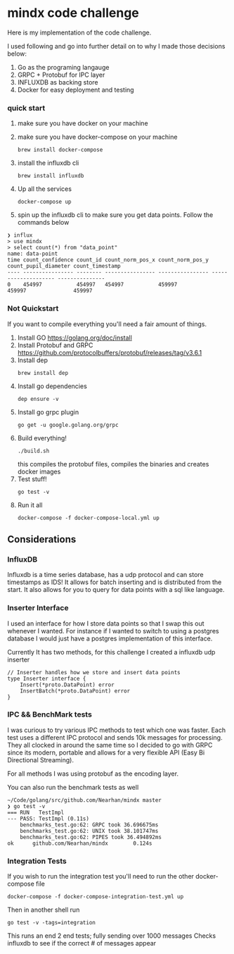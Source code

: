 # mindx code challenge

Here is my implementation of the code challenge.

I used following and go into further detail on to why I made those decisions below:

1. Go as the programing langauge
2. GRPC + Protobuf for IPC layer 
3. INFLUXDB as backing store
4. Docker for easy deployment and testing


### quick start

1. make sure you have docker on your machine
2. make sure you have docker-compose on your machine 
    ```
    brew install docker-compose
    ```
3. install the influxdb cli 
    ```
    brew install influxdb
    ```
4. Up all the services

    ```
    docker-compose up
    ```
5. spin up the influxdb cli to make sure you get data points. Follow the commands below

```
❯ influx
> use mindx
> select count(*) from "data_point"
name: data-point
time count_confidence count_id count_norm_pos_x count_norm_pos_y count_pupil_diameter count_timestamp
---- ---------------- -------- ---------------- ---------------- -------------------- ---------------
0    454997           454997   454997           459997           459997               459997
```


### Not Quickstart

If you want to compile everything you'll need a fair amount of things.

1. Install GO https://golang.org/doc/install
2. Install Protobuf and GRPC https://github.com/protocolbuffers/protobuf/releases/tag/v3.6.1
3. Install dep
    ```
    brew install dep
    ```
4. Install go dependencies
    ```
    dep ensure -v
    ```
5. Install go grpc plugin  
    ```
    go get -u google.golang.org/grpc
    ```
6. Build everything!
    ```
    ./build.sh
    ```
    this compiles the protobuf files, compiles the binaries and creates docker images 
7. Test stuff!
    ```
    go test -v 
    ```
8. Run it all
   ```
   docker-compose -f docker-compose-local.yml up
   ```


## Considerations

### InfluxDB

Influxdb is a time series database, has a udp protocol and can store timestamps as IDS!
It allows for batch inserting and is distributed from the start. 
It also allows for you to query for data points with a sql like language.

### Inserter Interface

I used an interface for how I store data points so that I swap this out whenever I wanted.
For instance if I wanted to switch to using a postgres database I would just have a postgres implementation
of this interface.

Currently It has two methods, for this challenge I created a influxdb udp inserter

```
// Inserter handles how we store and insert data points
type Inserter interface {
	Insert(*proto.DataPoint) error
	InsertBatch(*proto.DataPoint) error
}
```


### IPC && BenchMark tests

I was curious to try various IPC methods to test which one was faster.
Each test uses a different IPC protocol and sends 10k messages for processing.
They all clocked in around the same time so I decided to go with GRPC since its modern, portable and allows for a very flexible API (Easy Bi Directional Streaming).


For all methods I was using protobuf as the encoding layer.



You can also run the benchmark tests as well 
```
~/Code/golang/src/github.com/Nearhan/mindx master
❯ go test -v
=== RUN   TestImpl
--- PASS: TestImpl (0.11s)
    benchmarks_test.go:62: GRPC took 36.696675ms
    benchmarks_test.go:62: UNIX took 38.101747ms
    benchmarks_test.go:62: PIPES took 36.494892ms
ok      github.com/Nearhan/mindx        0.124s

```

### Integration Tests

If you wish to run the integration test you'll need to run the other docker-compose file

```
docker-compose -f docker-compose-integration-test.yml up
```

Then in another shell run

```
go test -v -tags=integration
```

This runs an end 2 end tests; fully sending over 1000 messages
Checks influxdb to see if the correct # of messages appear
